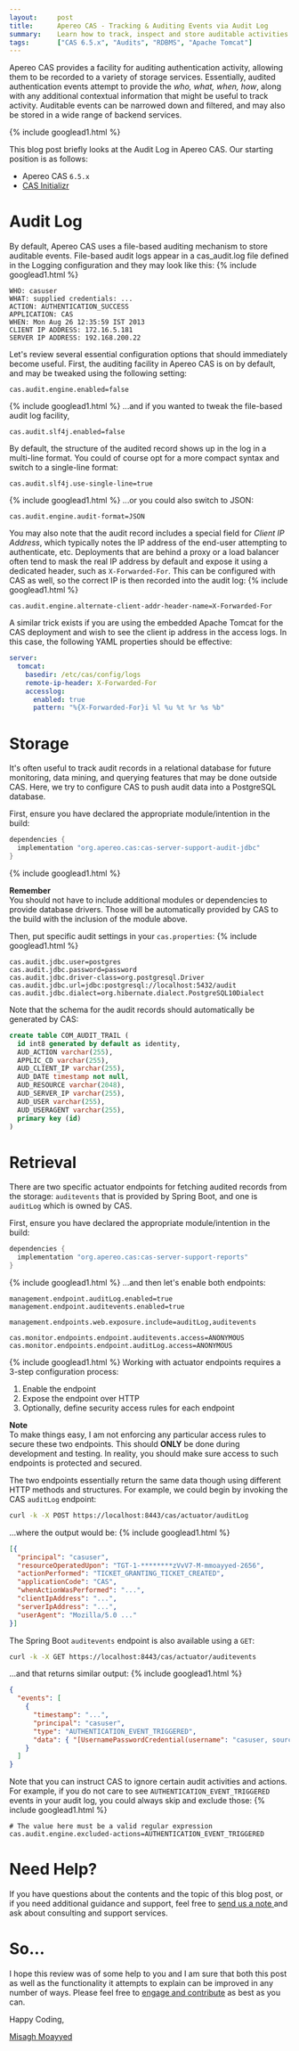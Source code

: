 ```yaml
---
layout:     post
title:      Apereo CAS - Tracking & Auditing Events via Audit Log
summary:    Learn how to track, inspect and store auditable activities and events in Apereo CAS.
tags:       ["CAS 6.5.x", "Audits", "RDBMS", "Apache Tomcat"]
---
```


Apereo CAS provides a facility for auditing authentication activity, allowing them to be recorded to a variety of storage services. Essentially, audited authentication events attempt to provide the *who, what, when, how*, along with any additional contextual information that might be useful to track activity. Auditable events can be narrowed down and filtered, and may also be stored in a wide range of backend services.

{% include googlead1.html %}

This blog post briefly looks at the Audit Log in Apereo CAS. Our starting position is as follows:

- Apereo CAS `6.5.x`
- [CAS Initializr](https://apereo.github.io/cas/6.5.x/installation/WAR-Overlay-Initializr.html)

# Audit Log

By default, Apereo CAS uses a file-based auditing mechanism to store auditable events. File-based audit logs appear in a cas_audit.log file defined in the Logging configuration and they may look like this:
{% include googlead1.html  %}
```
WHO: casuser
WHAT: supplied credentials: ...
ACTION: AUTHENTICATION_SUCCESS
APPLICATION: CAS
WHEN: Mon Aug 26 12:35:59 IST 2013
CLIENT IP ADDRESS: 172.16.5.181
SERVER IP ADDRESS: 192.168.200.22
```

Let's review several essential configuration options that should immediately become useful. First, the auditing facility in Apereo CAS is on by default, and may be tweaked using the following setting:

```properties
cas.audit.engine.enabled=false
```
{% include googlead1.html %}
...and if you wanted to tweak the file-based audit log facility,

```properties
cas.audit.slf4j.enabled=false
```

By default, the structure of the audited record shows up in the log in a multi-line format. You could of course opt for a more compact syntax and switch to a single-line format:

```properties
cas.audit.slf4j.use-single-line=true
```
{% include googlead1.html %}
...or you could also switch to JSON:

```properties
cas.audit.engine.audit-format=JSON
```

You may also note that the audit record includes a special field for *Client IP Address*, which typically notes the IP address of the end-user attempting to authenticate, etc. Deployments that are behind a proxy or a load balancer often tend to mask the real IP address by default and expose it using a dedicated header, such as `X-Forwarded-For`. This can be configured with CAS as well, so the correct IP is then recorded into the audit log:
{% include googlead1.html  %}
```properties
cas.audit.engine.alternate-client-addr-header-name=X-Forwarded-For
```

A similar trick exists if you are using the embedded Apache Tomcat for the CAS deployment and wish to see the client ip address in the access logs. In this case, the following YAML properties should be effective:

```yaml
server:
  tomcat:
    basedir: /etc/cas/config/logs 
    remote-ip-header: X-Forwarded-For
    accesslog:
      enabled: true
      pattern: "%{X-Forwarded-For}i %l %u %t %r %s %b"
```

# Storage

It's often useful to track audit records in a relational database for future monitoring, data mining, and querying features that may be done outside CAS. Here, we try to configure CAS to push audit data into a PostgreSQL database.

First, ensure you have declared the appropriate module/intention in the build:

```groovy
dependencies {
  implementation "org.apereo.cas:cas-server-support-audit-jdbc"
}
```
{% include googlead1.html  %}
<div class="alert alert-info">
  <strong>Remember</strong><br/>You should not have to include additional modules or dependencies to provide database drivers. Those will be automatically provided by CAS to the build with the inclusion of the module above.
</div>

Then, put specific audit settings in your `cas.properties`:
{% include googlead1.html  %}
```properties
cas.audit.jdbc.user=postgres
cas.audit.jdbc.password=password
cas.audit.jdbc.driver-class=org.postgresql.Driver
cas.audit.jdbc.url=jdbc:postgresql://localhost:5432/audit
cas.audit.jdbc.dialect=org.hibernate.dialect.PostgreSQL10Dialect
```

Note that the schema for the audit records should automatically be generated by CAS:

```sql
create table COM_AUDIT_TRAIL (
  id int8 generated by default as identity,
  AUD_ACTION varchar(255),
  APPLIC_CD varchar(255),
  AUD_CLIENT_IP varchar(255),
  AUD_DATE timestamp not null,
  AUD_RESOURCE varchar(2048),
  AUD_SERVER_IP varchar(255),
  AUD_USER varchar(255),
  AUD_USERAGENT varchar(255),
  primary key (id)
)
```

# Retrieval

There are two specific actuator endpoints for fetching audited records from the storage: `auditevents` that is provided by Spring Boot, and one is `auditLog` which is owned by CAS. 

First, ensure you have declared the appropriate module/intention in the build:

```groovy
dependencies {
  implementation "org.apereo.cas:cas-server-support-reports"
}
```
{% include googlead1.html %}
...and then let's enable both endpoints:

```properties
management.endpoint.auditLog.enabled=true
management.endpoint.auditevents.enabled=true

management.endpoints.web.exposure.include=auditLog,auditevents

cas.monitor.endpoints.endpoint.auditevents.access=ANONYMOUS
cas.monitor.endpoints.endpoint.auditLog.access=ANONYMOUS
```
{% include googlead1.html %}
Working with actuator endpoints requires a 3-step configuration process:

1. Enable the endpoint
2. Expose the endpoint over HTTP
3. Optionally, define security access rules for each endpoint

<div class="alert alert-info">
  <strong>Note</strong><br/>To make things easy, I am not enforcing any particular access rules to secure these two endpoints. This should <b>ONLY</b> be done during development and testing. In reality, you should make sure access to such endpoints is protected and secured.
</div>

The two endpoints essentially return the same data though using different HTTP methods and structures. For example, we could begin by invoking the CAS `auditLog` endpoint:

```bash
curl -k -X POST https://localhost:8443/cas/actuator/auditLog
```

...where the output would be:
{% include googlead1.html %}
```json
[{
  "principal": "casuser",
  "resourceOperatedUpon": "TGT-1-********zVvV7-M-mmoayyed-2656",
  "actionPerformed": "TICKET_GRANTING_TICKET_CREATED",
  "applicationCode": "CAS",
  "whenActionWasPerformed": "...",
  "clientIpAddress": "...",
  "serverIpAddress": "...",
  "userAgent": "Mozilla/5.0 ..."
}]
```

The Spring Boot `auditevents` endpoint is also available using a `GET`:

```bash
curl -k -X GET https://localhost:8443/cas/actuator/auditevents
```

...and that returns similar output:
{% include googlead1.html %}
```json
{
  "events": [
    {
      "timestamp": "...",
      "principal": "casuser",
      "type": "AUTHENTICATION_EVENT_TRIGGERED",
      "data": { "[UsernamePasswordCredential(username": "casuser, source=null, customFields={})]" }
    }
  ]
}
```

Note that you can instruct CAS to ignore certain audit activities and actions. For example, if you do not care to see `AUTHENTICATION_EVENT_TRIGGERED` events in your audit log, you could always skip and exclude those:
{% include googlead1.html %}
```properties
# The value here must be a valid regular expression
cas.audit.engine.excluded-actions=AUTHENTICATION_EVENT_TRIGGERED
```

# Need Help?

If you have questions about the contents and the topic of this blog post, or if you need additional guidance and support, feel free to [send us a note ](/#contact-section-header) and ask about consulting and support services.

# So...

I hope this review was of some help to you and I am sure that both this post as well as the functionality it attempts to explain can be improved in any number of ways. Please feel free to [engage and contribute][contribguide] as best as you can.

Happy Coding,

[Misagh Moayyed](https://fawnoos.com)

[contribguide]: https://apereo.github.io/cas/developer/Contributor-Guidelines.html